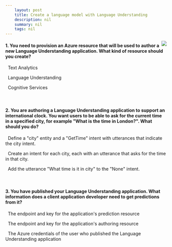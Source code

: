 ```yaml
---
    layout: post
    title: Create a language model with Language Understanding 
    description: nil
    summary: nil
    tags: nil
---
```



 <a target="_blank" href="https://docs.microsoft.com/en-us/learn/modules/create-language-model-with-language-understanding/3a-knowledge-check/"><i class="fas fa-external-link-alt"></i> </a>
 <img align="right" src="https://docs.microsoft.com/en-us/learn/achievements/create-publish-luis-model.svg">
####  1. You need to provision an Azure resource that will be used to author a new Language Understanding application. What kind of resource should you create?


<i class='far fa-square'></i> &nbsp;&nbsp;Text Analytics

<i class='fas fa-check-square' style='color: Dodgerblue;'></i> &nbsp;&nbsp;Language Understanding

<i class='far fa-square'></i> &nbsp;&nbsp;Cognitive Services
<br />
<br />
<br />

####  2. You are authoring a Language Understanding application to support an international clock. You want users to be able to ask for the current time in a specified city, for example "What is the time in London?". What should you do?


<i class='fas fa-check-square' style='color: Dodgerblue;'></i> &nbsp;&nbsp;Define a "city" entity and a "GetTime" intent with utterances that indicate the city intent.

<i class='far fa-square'></i> &nbsp;&nbsp;Create an intent for each city, each with an utterance that asks for the time in that city.

<i class='far fa-square'></i> &nbsp;&nbsp;Add the utterance "What time is it in city" to the "None" intent.
<br />
<br />
<br />

####  3. You have published your Language Understanding application. What information does a client application developer need to get predictions from it?


<i class='fas fa-check-square' style='color: Dodgerblue;'></i> &nbsp;&nbsp;The endpoint and key for the application's prediction resource

<i class='far fa-square'></i> &nbsp;&nbsp;The endpoint and key for the application's authoring resource

<i class='far fa-square'></i> &nbsp;&nbsp;The Azure credentials of the user who published the Language Understanding application
<br />
<br />
<br />
